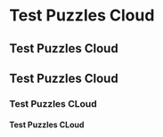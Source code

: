 # Test Puzzles Cloud

## Test Puzzles Cloud 

## Test Puzzles Cloud

### Test Puzzles CLoud

#### Test Puzzles CLoud
